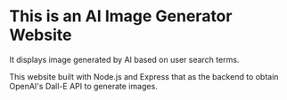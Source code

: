 # This is an AI Image Generator Website

It displays image generated by AI based on user search terms.

This website built with Node.js and Express that as the backend to obtain OpenAI's Dall-E API to generate images.
